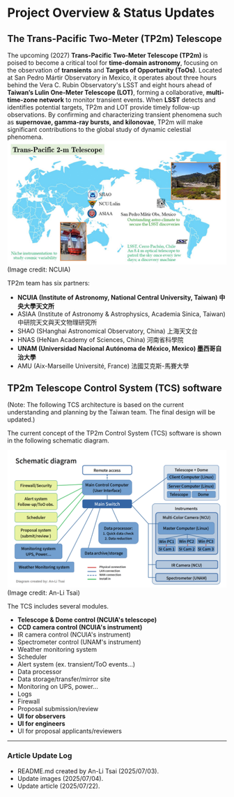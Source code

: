 # Project Overview & Status Updates
## The Trans-Pacific Two-Meter (TP2m) Telescope

The upcoming (2027) **Trans-Pacific Two-Meter Telescope (TP2m)** is poised to become a critical tool for **time-domain astronomy**, focusing on the observation of **transients** and **Targets of Opportunity (ToOs)**. Located at San Pedro Mártir Observatory in Mexico, it operates about three hours behind the Vera C. Rubin Observatory's LSST and eight hours ahead of **Taiwan’s Lulin One-Meter Telescope (LOT)**, forming a collaborative, **multi-time-zone network** to monitor transient events. When **LSST** detects and identifies potential targets, TP2m and LOT provide timely follow-up observations. By confirming and characterizing transient phenomena such as **supernovae, gamma-ray bursts, and kilonovae**, TP2m will make significant contributions to the global study of dynamic celestial phenomena. 
![TP2m map](./img/tp2m_map.png)
(Image credit: NCUIA)

TP2m team has six partners:
- **NCUIA (Institute of Astronomy, National Central University, Taiwan) 中央大學天文所**
- ASIAA (Institute of Astronomy & Astrophysics, Academia Sinica, Taiwan) 中研院天文與天文物理研究所
- SHAO (SHanghai Astronomical Observatory, China) 上海天文台
- HNAS (HeNan Academy of Sciences, China) 河南省科學院
- **UNAM (Universidad Nacional Autónoma de México, Mexico) 墨西哥自治大學**
- AMU (Aix-Marseille Université, France) 法國艾克斯-馬賽大學

## TP2m Telescope Control System (TCS) software
(Note: The following TCS architecture is based on the current understanding and planning by the Taiwan team. The final design will be updated.)

The current concept of the TP2m Control System (TCS) software is shown in the following schematic diagram.

![TP2m Schematic diagram](./img/TP2m_schematic_diagram_20250703.png)
(Image credit: An-Li Tsai)

The TCS includes several modules.
- **Telescope & Dome control (NCUIA's telescope)**
- **CCD camera control (NCUIA's instrument)**
- IR camera control (NCUIA's instrument)
- Spectrometer control (UNAM's instrument)
- Weather monitoring system
- Scheduler
- Alert system (ex. transient/ToO events…)
- Data processor
- Data storage/transfer/mirror site
- Monitoring on UPS, power... 
- Logs
- Firewall
- Proposal submission/review
- **UI for observers**
- **UI for engineers**
- UI for proposal applicants/reviewers 


---

### Article Update Log
- README.md created by An-Li Tsai (2025/07/03).
- Update images (2025/07/04).
- Update article (2025/07/22).
